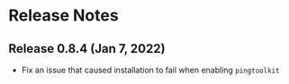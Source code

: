 # Release Notes

## Release 0.8.4 (Jan 7, 2022)

* Fix an issue that caused installation to fail when enabling `pingtoolkit`